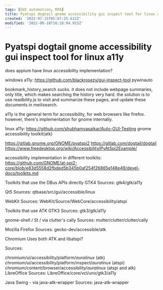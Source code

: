 ```yaml
---
tags: [GUI automation, RPA]
title: Pyatspi dogtail gnome accessibility gui inspect tool for linux a11y
created: '2022-07-15T05:07:25.612Z'
modified: '2022-08-18T16:18:04.915Z'
---
```


# Pyatspi dogtail gnome accessibility gui inspect tool for linux a11y

does appium have linux accessibility implementation?

windows a11y:
https://github.com/blackrosezy/gui-inspect-tool
pywinauto

bookmark_history_search sucks. it does not include webpage summaries, only title, which makes searching the history very hard. the solution is to use readbility.js to visit and summarize these pages, and update these documents in meilisearch.

a11y is the general term for accessibility, for web browsers like firefox. however, there's implementation for gnome internally.

linux a11y:
https://github.com/shubhamvasaikar/Auto-GUI-Testing
gnome accessibility toolkit(atk)

https://gitlab.gnome.org/GNOME/pyatspi2
https://gitlab.com/dogtail/dogtail
https://www.freedesktop.org/wiki/Accessibility/PyAtSpi2Example/

accessibility implementation in different toolkits:
https://github.com/GNOME/at-spi2-core/blob/e83d5558d2fbded5b345b0af254f26865e148e49/devel-docs/toolkits.md

Toolkits that use the DBus APIs directly
GTK4
Sources: gtk4/gtk/a11y

Qt5
Sources: qtbase/src/gui/accessible/linux

WebKit
Sources: WebKit/Source/WebCore/accessibility/atspi

Toolkits that use ATK
GTK3
Sources: gtk3/gtk/a11y

gnome-shell / St / via clutter's cally
Sources: mutter/clutter/clutter/cally

Mozilla Firefox
Sources: gecko-dev/accessible/atk

Chromium
Uses both ATK and libatspi?

Sources:

chromium/ui/accessibility/platform/*auralinux* (atk)
chromium/ui/accessibility/platform/inspect/*auralinux* (atspi)
chromium/content/browser/accessibility/*auralinux* (atspi and atk)
LibreOffice
Sources: LibreOffice/core/vcl/unx/gtk3/a11y

Java Swing - via java-atk-wrapper
Sources: java-atk-wrapper


